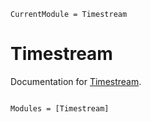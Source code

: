 ```@meta
CurrentModule = Timestream
```

# Timestream

Documentation for [Timestream](https://github.com/klangner/Timestream.jl).

```@index
```

```@autodocs
Modules = [Timestream]
```
